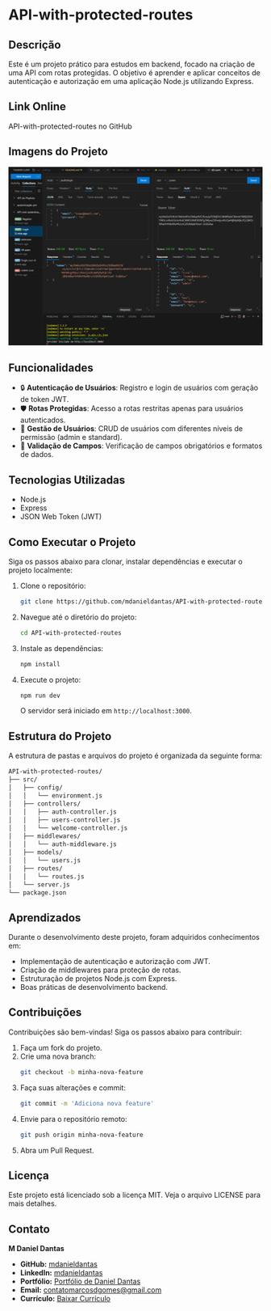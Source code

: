 # API-with-protected-routes

## Descrição
Este é um projeto prático para estudos em backend, focado na criação de uma API com rotas protegidas. O objetivo é aprender e aplicar conceitos de autenticação e autorização em uma aplicação Node.js utilizando Express.

## Link Online
API-with-protected-routes no GitHub

## Imagens do Projeto
![Projeto](./src/assets/images/image.png) 

## Funcionalidades
- 🔒 **Autenticação de Usuários**: Registro e login de usuários com geração de token JWT.
- 🛡️ **Rotas Protegidas**: Acesso a rotas restritas apenas para usuários autenticados.
- 👥 **Gestão de Usuários**: CRUD de usuários com diferentes níveis de permissão (admin e standard).
- 📧 **Validação de Campos**: Verificação de campos obrigatórios e formatos de dados.

## Tecnologias Utilizadas
- Node.js
- Express
- JSON Web Token (JWT)

## Como Executar o Projeto
Siga os passos abaixo para clonar, instalar dependências e executar o projeto localmente:

1. Clone o repositório:
   ```bash
   git clone https://github.com/mdanieldantas/API-with-protected-routes.git
   ```
2. Navegue até o diretório do projeto:
   ```bash
   cd API-with-protected-routes
   ```
3. Instale as dependências:
   ```bash
   npm install
   ```
4. Execute o projeto:
   ```bash
   npm run dev
   ```
   O servidor será iniciado em `http://localhost:3000`.

## Estrutura do Projeto
A estrutura de pastas e arquivos do projeto é organizada da seguinte forma:

```
API-with-protected-routes/
├── src/
│   ├── config/
│   │   └── environment.js
│   ├── controllers/
│   │   ├── auth-controller.js
│   │   ├── users-controller.js
│   │   └── welcome-controller.js
│   ├── middlewares/
│   │   └── auth-middleware.js
│   ├── models/
│   │   └── users.js
│   ├── routes/
│   │   └── routes.js
│   └── server.js
└── package.json
```

## Aprendizados
Durante o desenvolvimento deste projeto, foram adquiridos conhecimentos em:
- Implementação de autenticação e autorização com JWT.
- Criação de middlewares para proteção de rotas.
- Estruturação de projetos Node.js com Express.
- Boas práticas de desenvolvimento backend.

## Contribuições
Contribuições são bem-vindas! Siga os passos abaixo para contribuir:

1. Faça um fork do projeto.
2. Crie uma nova branch:
   ```bash
   git checkout -b minha-nova-feature
   ```
3. Faça suas alterações e commit:
   ```bash
   git commit -m 'Adiciona nova feature'
   ```
4. Envie para o repositório remoto:
   ```bash
   git push origin minha-nova-feature
   ```
5. Abra um Pull Request.

## Licença
Este projeto está licenciado sob a licença MIT. Veja o arquivo LICENSE para mais detalhes.

## Contato

**M Daniel Dantas**

- **GitHub:** [mdanieldantas](https://github.com/mdanieldantas)
- **LinkedIn:** [mdanieldantas](https://www.linkedin.com/in/mdanieldantas)
- **Portfólio:** [Portfólio de Daniel Dantas](https://danieldantasdev.vercel.app)
- **Email:** [contatomarcosdgomes@gmail.com](mailto:contatomarcosdgomes@gmail.com)
- **Currículo:** [Baixar Currículo](https://docs.google.com/document/d/1_FpPYPXiifH1B3BDWnJuNk05DQfddCOBqFxyT6Citg4/edit?usp=sharing)


